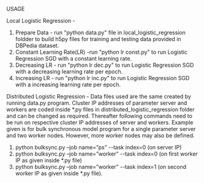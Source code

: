 USAGE

Local Logistic Regression -
1. Prepare Data - run "python data.py" file in local_logistic_regression foldder to build h5py files for training and testing 
data provided in DBPedia dataset.
2. Constant Learning Rate(LR) -run "python lr const.py" to run Logistic Regression SGD with a constant learning rate.
3. Decreasing LR - run "python lr dec.py" to run Logistic Regression SGD with a decreasing learning rate per epoch.
4. Increasing LR - run "python lr inc.py" to run Logistic Regression SGD with a increasing learning rate per epoch.

Distributed Logistic Regression -
Data files used are the same created by running data.py program. Cluster IP addresses of parameter server and workers are coded
inside *.py files in distributed_logistic_regression folder and can be changed as required. Thereafter following commands need
to be run on respective cluster IP addresses of server and workers. Example given is for bulk synchronous model program for a 
single parameter server and two worker nodes. However, more worker nodes may also be defined.

1. python bulksync.py –job name=”ps” --task index=0 (on server IP) 
3. python bulksync.py –job name=”worker” --task index=0 (on first worker IP as given inside *.py file)
4. python bulksync.py –job name=”worker” --task index=1 (on second worker IP as given inside *.py file).
